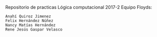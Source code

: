 
Repositorio de practicas
Lógica computacional 2017-2
Equipo Floyds:

    Anahí Quiroz Jimenez
    Felix Hernández Núñez
    Nancy Matías Hernández
    Rene Jesús Gaspar Velasco

